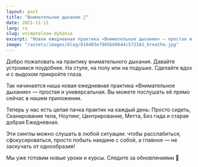 ```yaml
---
layout: post
title: "Внимательное дыхание 👃"
date: 2021-11-11
lang: ru
slug: vnimatelnoe-dyhanie
excerpt: "Новая ежедневная практика «Внимательное дыхание» — простая и универсальная."
image: "/assets/images/blog/618d03e7965b60644c572183_breathe.jpg"
---
```



Добро пожаловать на практику внимательного дыхания. Давайте устроимся поудобнее. На стуле, на полу или на подушке. Сделайте вдох и с выдохом прикройте глаза.

Так начинается наша новая ежедневная практика «Внимательное дыхание» — простая и универсальная. Вы можете послушать её прямо сейчас в нашем приложении.

Теперь у нас есть целая пачка практик на каждый день: Просто сидеть, Сканирование тела, Ноутинг, Центрирование, Метта, Без гида и старая добрая Ежедневная.

Эти синглы можно слушать в любой ситуации: чтобы расслабиться, сфокусироваться, просто побыть наедине с собой, а главное — не заскучать от однообразия!

Мы уже готовим новые уроки и курсы. Следите за обновлениями 🤗
